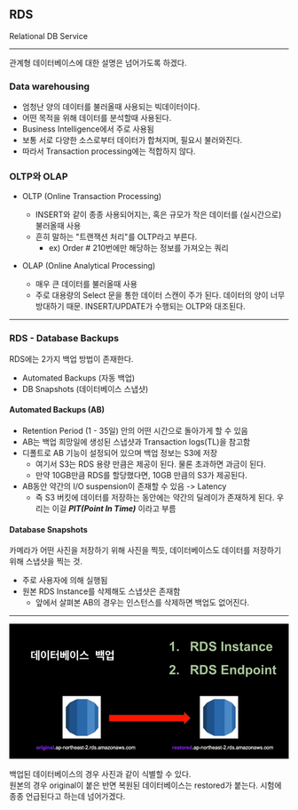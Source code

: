 ## RDS

Relational DB Service

***

관계형 데이터베이스에 대한 설명은 넘어가도록 하겠다.

### Data warehousing

+ 엄청난 양의 데이터를 불러올때 사용되는 빅데이터이다.
+ 어떤 목적을 위해 데이터를 분석할때 사용된다. 
+ Business Intelligence에서 주로 사용됨
+ 보통 서로 다양한 소스로부터 데이터가 합쳐지며, 필요시 불러와진다.
+ 따라서 Transaction processing에는 적합하지 않다.


### OLTP와 OLAP

+ OLTP (Online Transaction Processing)
    + INSERT와 같이 종종 사용되어지는, 혹은 규모가 작은 데이터를
      (실시간으로) 불러올때 사용
    + 흔히 말하는 "트랜잭션 처리"를 OLTP라고 부른다.
        + ex) Order # 210번에만 해당하는 정보를 가져오는 쿼리
      
+ OLAP (Online Analytical Processing)
    + 매우 큰 데이터를 불러올때 사용
    + 주로 대용량의 Select 문을 통한 데이터 스캔이 주가 된다. 데이터의
    양이 너무 방대하기 때문. INSERT/UPDATE가 수행되는 OLTP와 대조된다.
      
***

### RDS - Database Backups

RDS에는 2가지 백업 방법이 존재한다.

+ Automated Backups (자동 백업)
+ DB Snapshots (데이터베이스 스냅샷)

#### Automated Backups (AB)

+ Retention Period (1 - 35일) 안의 어떤 시간으로 돌아가게 할 수 있음
+ AB는 백업 희망일에 생성된 스냅샷과 Transaction logs(TL)을 참고함
+ 디폴트로 AB 기능이 설정되어 있으며 백업 정보는 S3에 저장
  + 여기서 S3는 RDS 용량 만큼은 제공이 된다. 물론 초과하면 과금이 된다.
  + 만약 10GB만큼 RDS를 할당했다면, 10GB 만큼의 S3가 제공된다.
+ AB동안 약간의 I/O suspension이 존재할 수 있음 -> Latency
    + 즉 S3 버킷에 데이터를 저장하는 동안에는 약간의 딜레이가
    존재하게 된다.
우리는 이걸 ***PIT(Point In Time)*** 이라고 부름

#### Database Snapshots

카메라가 어떤 사진을 저장하기 위해 사진을 찍듯, 데이터베이스도
데이터를 저장하기 위해 스냅샷을 찍는 것.

+ 주로 사용자에 의해 실행됨
+ 원본 RDS Instance를 삭제해도 스냅샷은 존재함
    + 앞에서 살펴본 AB의 경우는 인스턴스를 삭제하면 백업도 없어진다.
    
***

![img.png](img.png)

백업된 데이터베이스의 경우 사진과 같이 식별할 수 있다.  
원본의 경우 original이 붙은 반면 복원된 데이터베이스는 restored가 붙는다.
시험에 종종 언급된다고 하는데 넘어가겠다.

